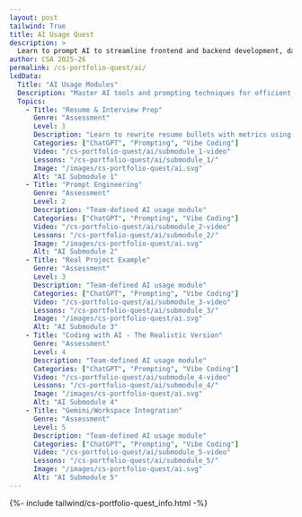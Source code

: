 ```yaml
---
layout: post 
tailwind: True
title: AI Usage Quest
description: >
  Learn to prompt AI to streamline frontend and backend development, data visualization, and resume building
author: CSA 2025-26
permalink: /cs-portfolio-quest/ai/
lxdData:
  Title: "AI Usage Modules"
  Description: "Master AI tools and prompting techniques for efficient development!"
  Topics:
    - Title: "Resume & Interview Prep"
      Genre: "Assessment"
      Level: 1
      Description: "Learn to rewrite resume bullets with metrics using STAR format and prepare for the three most common interview questions by recording and analyzing your responses."
      Categories: ["ChatGPT", "Prompting", "Vibe Coding"]
      Video: "/cs-portfolio-quest/ai/submodule_1-video"
      Lessons: "/cs-portfolio-quest/ai/submodule_1/"
      Image: "/images/cs-portfolio-quest/ai.svg"
      Alt: "AI Submodule 1"
    - Title: "Prompt Engineering"
      Genre: "Assessment"
      Level: 2
      Description: "Team-defined AI usage module"
      Categories: ["ChatGPT", "Prompting", "Vibe Coding"]
      Video: "/cs-portfolio-quest/ai/submodule_2-video"
      Lessons: "/cs-portfolio-quest/ai/submodule_2/"
      Image: "/images/cs-portfolio-quest/ai.svg"
      Alt: "AI Submodule 2"
    - Title: "Real Project Example"
      Genre: "Assessment"
      Level: 3
      Description: "Team-defined AI usage module"
      Categories: ["ChatGPT", "Prompting", "Vibe Coding"]
      Video: "/cs-portfolio-quest/ai/submodule_3-video"
      Lessons: "/cs-portfolio-quest/ai/submodule_3/"
      Image: "/images/cs-portfolio-quest/ai.svg"
      Alt: "AI Submodule 3"
    - Title: "Coding with AI - The Realistic Version"
      Genre: "Assessment"
      Level: 4
      Description: "Team-defined AI usage module"
      Categories: ["ChatGPT", "Prompting", "Vibe Coding"]
      Video: "/cs-portfolio-quest/ai/submodule_4-video"
      Lessons: "/cs-portfolio-quest/ai/submodule_4/"
      Image: "/images/cs-portfolio-quest/ai.svg"
      Alt: "AI Submodule 4"
    - Title: "Gemini/Workspace Integration"
      Genre: "Assessment"
      Level: 5
      Description: "Team-defined AI usage module"
      Categories: ["ChatGPT", "Prompting", "Vibe Coding"]
      Video: "/cs-portfolio-quest/ai/submodule_5-video"
      Lessons: "/cs-portfolio-quest/ai/submodule_5/"
      Image: "/images/cs-portfolio-quest/ai.svg"
      Alt: "AI Submodule 5"
---
```

{%- include tailwind/cs-portfolio-quest_info.html -%}